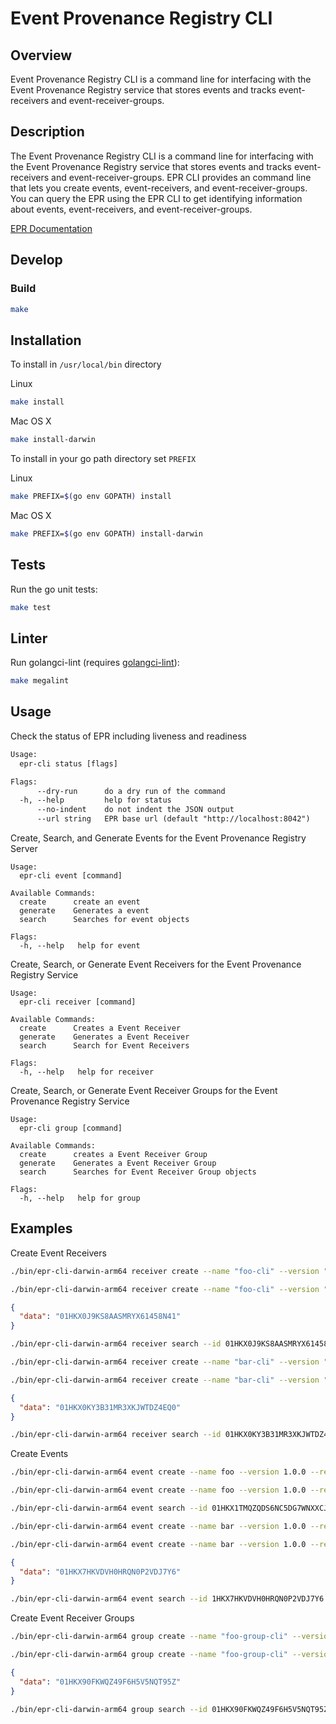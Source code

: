 # Event Provenance Registry CLI

## Overview

Event Provenance Registry CLI is a command line for interfacing with the Event
Provenance Registry service that stores events and tracks event-receivers and
event-receiver-groups.

## Description

The Event Provenance Registry CLI is a command line for interfacing with the
Event Provenance Registry service that stores events and tracks event-receivers
and event-receiver-groups. EPR CLI provides an command line that lets you create
events, event-receivers, and event-receiver-groups. You can query the EPR using
the EPR CLI to get identifying information about events, event-receivers, and
event-receiver-groups.

[EPR Documentation](../docs/README.md)

## Develop

### Build

```bash
make
```

## Installation

To install in `/usr/local/bin` directory

Linux

```bash
make install
```

Mac OS X

```bash
make install-darwin
```

To install in your go path directory set `PREFIX`

Linux

```bash
make PREFIX=$(go env GOPATH) install
```

Mac OS X

```bash
make PREFIX=$(go env GOPATH) install-darwin
```

## Tests

Run the go unit tests:

```bash
make test
```

## Linter

Run golangci-lint (requires
[golangci-lint](https://golangci-lint.run/usage/install/)):

```bash
make megalint
```

## Usage

Check the status of EPR including liveness and readiness

```txt
Usage:
  epr-cli status [flags]

Flags:
      --dry-run      do a dry run of the command
  -h, --help         help for status
      --no-indent    do not indent the JSON output
      --url string   EPR base url (default "http://localhost:8042")
```

Create, Search, and Generate Events for the Event Provenance Registry Server

```text
Usage:
  epr-cli event [command]

Available Commands:
  create      create an event
  generate    Generates a event
  search      Searches for event objects

Flags:
  -h, --help   help for event
```

Create, Search, or Generate Event Receivers for the Event Provenance Registry
Service

```text
Usage:
  epr-cli receiver [command]

Available Commands:
  create      Creates a Event Receiver
  generate    Generates a Event Receiver
  search      Search for Event Receivers

Flags:
  -h, --help   help for receiver
```

Create, Search, or Generate Event Receiver Groups for the Event Provenance
Registry Service

```text
Usage:
  epr-cli group [command]

Available Commands:
  create      creates a Event Receiver Group
  generate    Generates a Event Receiver Group
  search      Searches for Event Receiver Group objects

Flags:
  -h, --help   help for group
```

## Examples

Create Event Receivers

```bash
./bin/epr-cli-darwin-arm64 receiver create --name "foo-cli" --version "1.0.0" --description "foo cli created foo" --type "epr.foo.cli" --schema "{}" --dry-run

./bin/epr-cli-darwin-arm64 receiver create --name "foo-cli" --version "1.0.0" --description "foo cli created foo" --type "epr.foo.cli" --schema "{}"
```

```json
{
  "data": "01HKX0J9KS8AASMRYX61458N41"
}
```

```bash
./bin/epr-cli-darwin-arm64 receiver search --id 01HKX0J9KS8AASMRYX61458N41 --fields all
```

```bash
./bin/epr-cli-darwin-arm64 receiver create --name "bar-cli" --version "1.0.0" --description "bar cli created bar" --type "epr.bar.cli" --schema "{}"  --dry-run

./bin/epr-cli-darwin-arm64 receiver create --name "bar-cli" --version "1.0.0" --description "bar cli created bar" --type "epr.bar.cli" --schema "{}"
```

```json
{
  "data": "01HKX0KY3B31MR3XKJWTDZ4EQ0"
}
```

```bash
./bin/epr-cli-darwin-arm64 receiver search --id 01HKX0KY3B31MR3XKJWTDZ4EQ0 --fields all
```

Create Events

```bash
./bin/epr-cli-darwin-arm64 event create --name foo --version 1.0.0 --release 2024.01 --platform-id x86-64-gnu-linux-9 --package rpm --success true --description "the foo event for foo" --success true --receiver-id 01HKX0J9KS8AASMRYX61458N41 --payload '{"name":"foo"}' --dry-run

./bin/epr-cli-darwin-arm64 event create --name foo --version 1.0.0 --release 2024.01 --platform-id x86-64-gnu-linux-9 --package rpm --success true --description "the foo event for foo" --success true --receiver-id 01HKX0J9KS8AASMRYX61458N41 --payload '{"name":"foo"}'
```

```bash
./bin/epr-cli-darwin-arm64 event search --id 01HKX1TMQZQDS6NC5DG7WNXXCJ --fields all
```

```bash
./bin/epr-cli-darwin-arm64 event create --name bar --version 1.0.0 --release 2024.01 --platform-id x86-64-gnu-linux-9 --package rpm --success true --description "the bar event for bar" --success true --receiver-id 01HKX0KY3B31MR3XKJWTDZ4EQ0 --payload '{"name":"bar"}' --dry-run

./bin/epr-cli-darwin-arm64 event create --name bar --version 1.0.0 --release 2024.01 --platform-id x86-64-gnu-linux-9 --package rpm --success true --description "the bar event for bar" --success true --receiver-id 01HKX0KY3B31MR3XKJWTDZ4EQ0 --payload '{"name":"bar"}'
```

```json
{
  "data": "01HKX7HKVDVH0HRQN0P2VDJ7Y6"
}
```

```bash
./bin/epr-cli-darwin-arm64 event search --id 1HKX7HKVDVH0HRQN0P2VDJ7Y6 --fields all
```

Create Event Receiver Groups

```bash
./bin/epr-cli-darwin-arm64 group create --name "foo-group-cli" --version "1.0.0" --description "foo cli created foo group" --type "epr.foo.group.cli" --receiver-ids "01HKX0J9KS8AASMRYX61458N41 01HKX0KY3B31MR3XKJWTDZ4EQ0"  --dry-run

./bin/epr-cli-darwin-arm64 group create --name "foo-group-cli" --version "1.0.0" --description "foo cli created foo group" --type "epr.foo.group.cli" --receiver-ids "01HKX0J9KS8AASMRYX61458N41 01HKX0KY3B31MR3XKJWTDZ4EQ0"
```

```json
{
  "data": "01HKX90FKWQZ49F6H5V5NQT95Z"
}
```

```bash
./bin/epr-cli-darwin-arm64 group search --id 01HKX90FKWQZ49F6H5V5NQT95Z --fields all
```

